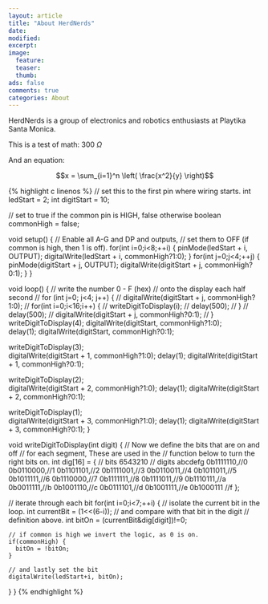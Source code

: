 ```yaml
---
layout: article
title: "About HerdNerds"
date: 
modified:
excerpt:
image:
  feature:
  teaser:
  thumb:
ads: false
comments: true
categories: About
---
```

HerdNerds is a group of electronics and robotics enthusiasts at Playtika Santa Monica.

This is a test of math: 300 $\Omega$

And an equation:

$$x = \sum_{i=1}^n \left( \frac{x^2}{y} \right)$$

{% highlight c linenos %}
// set this to the first pin where wiring starts.
int ledStart = 2;
int digitStart = 10;

// set to true if the common pin is HIGH, false otherwise
boolean commonHigh = false;


void setup() {
  // Enable all A-G and DP and outputs, 
  // set them to OFF (if common is high, then 1 is off).
  for(int i=0;i<8;++i) {
    pinMode(ledStart + i, OUTPUT);
    digitalWrite(ledStart + i, commonHigh?1:0);
  }
  for(int j=0;j<4;++j) {
    pinMode(digitStart + j, OUTPUT);
    digitalWrite(digitStart + j, commonHigh?0:1);
  }
}

void loop() {
  // write the number 0 - F (hex)
  // onto the display each half second
//  for (int j=0; j<4; j++) {
//    digitalWrite(digitStart + j, commonHigh?1:0);
//    for(int i=0;i<16;i++) {
//      writeDigitToDisplay(i);
//      delay(500);
//    }
//    delay(500);
//    digitalWrite(digitStart + j, commonHigh?0:1);
//  }
  writeDigitToDisplay(4);
  digitalWrite(digitStart, commonHigh?1:0);  
  delay(1);
  digitalWrite(digitStart, commonHigh?0:1);

  writeDigitToDisplay(3);  
  digitalWrite(digitStart + 1, commonHigh?1:0);
  delay(1);
  digitalWrite(digitStart + 1, commonHigh?0:1);


  writeDigitToDisplay(2);  
  digitalWrite(digitStart + 2, commonHigh?1:0);
  delay(1);
  digitalWrite(digitStart + 2, commonHigh?0:1);

  writeDigitToDisplay(1);  
  digitalWrite(digitStart + 3, commonHigh?1:0);
  delay(1);
  digitalWrite(digitStart + 3, commonHigh?0:1);
}



void writeDigitToDisplay(int digit) {
  // Now we define the bits that are on and off
  // for each segment, These are used in the
  // function below to turn the right bits on.
  int dig[16] = {
  // bits     6543210
  // digits   abcdefg
          0b1111110,//0
          0b0110000,//1
          0b1101101,//2
          0b1111001,//3
          0b0110011,//4
          0b1011011,//5
          0b1011111,//6
          0b1110000,//7
          0b1111111,//8
          0b1111011,//9
          0b1110111,//a
          0b0011111,//b
          0b1001110,//c
          0b0111101,//d
          0b1001111,//e
          0b1000111 //f
  };
  
  
  // iterate through each bit
  for(int i=0;i<7;++i) {
    // isolate the current bit in the loop.
    int currentBit = (1<<(6-i));
    // and compare with that bit in the digit
    // definition above.
    int bitOn = (currentBit&dig[digit])!=0;
    
    // if common is high we invert the logic, as 0 is on.
    if(commonHigh) {
      bitOn = !bitOn;
    }
    
    // and lastly set the bit
    digitalWrite(ledStart+i, bitOn);
  }
}
{% endhighlight %}
